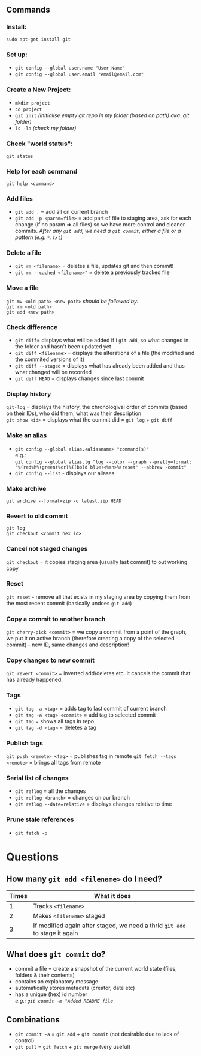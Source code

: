 ## Commands
### Install:<br>
`sudo apt-get install git`
### Set up:<br>
- `git config --global user.name "User Name"` <br>
- `git config --global user.email "email@email.com"`
### Create a New Project:<br>
- `mkdir project`<br>
- `cd project`<br>
- `git init` *(initialise empty git repo in my folder (based on path) aka .git folder)* <br>
- `ls -la` *(check my folder)*
### Check "world status":<br>
`git status`
### Help for each command
`git help <command>`
### Add files
- `git add .` = add all on current branch
- `git add -p <param=file>` = add part of file to staging area, ask for each change (if no param => all files) so we have more control and cleaner commits.
*After any `git add`, we need a `git commit`, either a file or a pattern (e.g. `*.txt`)<br>*
### Delete a file
- `git rm <filename>` = deletes a file, updates git and then commit!<br>
- `git rm --cached <filename>"` = delete a previously tracked file
### Move a file
`git mv <old path> <new path>` *should be followed by:*<br>
`git rm <old path>`<br>
`git add <new path>`
### Check difference
- `git diff`= displays what will be added if i `git add`, so what changed in the folder and hasn't been updated yet
- `git diff <filename>` = displays the alterations of a file (the modified and the commited versions of it)
- `git diff --staged` = displays what has already been added and thus what changed will be recorded
- `git diff HEAD` = displays changes since last commit
### Display history
`git-log` = displays the history, the chronologival order of commits (based on their IDs), who did them, what was their description<br>
`git show <id>` = displays what the <id> commit did = `git log` + `git diff`
  
### Make an [alias](https://medium.com/the-lazy-developer/five-life-changing-git-aliases-e4211c090017)
- `git config --global alias.<aliasname> "command(s)"`
<br>e.g.:<br>
`git config --global alias.lg "log --color --graph --pretty=format: '%(red%h%(green(%cr)%((bold blue)<%an>%(reset' --abbrev -commit"`
- `git config --list` - displays our aliases
### Make archive
`git archive --format=zip -o latest.zip HEAD`
### Revert to old commit
`git log`<br>
`git checkout <commit hex id>`
### Cancel not staged changes
`git checkout` = it copies staging area (usually last commit) to out working copy
### Reset
`git reset` - remove all that exists in my staging area by copying them from the most recent commit (basically undoes `git add`)
### Copy a commit to another branch
`git cherry-pick <commit>` = we copy a commit from a point of the graph, we put it on active branch (therefore creating a copy of the selected commit) - new ID, same changes and description!
### Copy changes to new commit
`git revert <commit>` = inverted add/deletes etc. It cancels the commit that has already happened.
### Tags
- `git tag -a <tag>` = adds tag to last commit of current branch
- `git tag -a <tag> <commit>` = add tag to selected commit
- `git tag` = shows all tags in repo
- `git tag -d <tag>` = deletes a tag
### Publish tags
`git push <remote> <tag>` = publishes tag in remote
`git fetch --tags <remote>` = brings all tags from remote
### Serial list of changes
- `git reflog` = all the changes
- `git reflog <branch>` = changes on our branch
- `git reflog --date=relative` = displays changes relative to time
### Prune stale references
 - `git fetch -p`
# Questions
## How many `git add <filename>` do I need?

| Times | What it does |
| ------ | ------ |
| 1 | Tracks `<filename>` |
| 2 | Makes `<filename>` staged |
| 3 | If modified again after staged, we need a thrid `git add` to stage it again |

## What does `git commit` do?
- commit a file = create a snapshot of the current world state (files, folders & their contents)
- contains an explanatory message
- automatically stores metadata (creator, date etc)
- has a unique (hex) id number
<br> *e.g.: `git commit -m "Added README file`*

## Combinations
- `git commit -a` = `git add` + `git commit` (not desirable due to lack of control)
- `git pull` = `git fetch` + `git merge` (very useful)